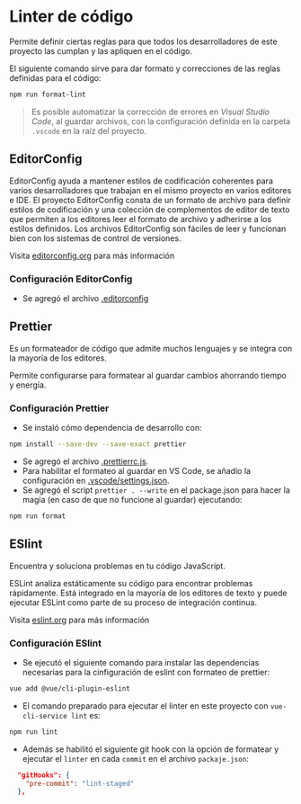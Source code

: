 # Linter de código

Permite definir ciertas reglas para que todos los desarrolladores de este proyecto las cumplan y las apliquen en el código.

El siguiente comando sirve para dar formato y correcciones de las reglas definidas para el código:

```sh
npm run format-lint
```

> Es posible automatizar la corrección de errores en _Visual Studio Code_, al guardar archivos, con la configuración definida en la carpeta `.vscode` en la raíz del proyecto.

## EditorConfig

EditorConfig ayuda a mantener estilos de codificación coherentes para varios desarrolladores que trabajan en el mismo proyecto en varios editores e IDE. El proyecto EditorConfig consta de un formato de archivo para definir estilos de codificación y una colección de complementos de editor de texto que permiten a los editores leer el formato de archivo y adherirse a los estilos definidos. Los archivos EditorConfig son fáciles de leer y funcionan bien con los sistemas de control de versiones.

Visita [editorconfig.org](https://editorconfig.org) para más información

### Configuración EditorConfig

- Se agregó el archivo [.editorconfig](./.editorconfig)

## Prettier

Es un formateador de código que admite muchos lenguajes y se integra con la mayoría de los editores.

Permite configurarse para formatear al guardar cambios ahorrando tiempo y energía.

### Configuración Prettier

- Se instaló cómo dependencia de desarrollo con:

```sh
npm install --save-dev --save-exact prettier
```

- Se agregó el archivo [.prettierrc.js](./.prettierrc.js).
- Para habilitar el formateo al guardar en VS Code, se añadío la configuración en [.vscode/settings.json](./.vscode/settings.json).
- Se agregó el script `prettier . --write` en el package.json para hacer la magia (en caso de que no funcione al guardar) ejecutando:

```sh
npm run format
```

## ESlint

Encuentra y soluciona problemas en tu código JavaScript.

ESLint analiza estáticamente su código para encontrar problemas rápidamente. Está integrado en la mayoría de los editores de texto y puede ejecutar ESLint como parte de su proceso de integración continua.

Visita [eslint.org](https://eslint.org) para más información

### Configuración ESlint

- Se ejecutó el siguiente comando para instalar las dependencias necesarias para la cinfiguración de eslint con formateo de prettier:

```sh
vue add @vue/cli-plugin-eslint
```

- El comando preparado para ejecutar el linter en este proyecto con `vue-cli-service lint` es:

```sh
npm run lint
```

- Además se habilitó el siguiente git hook con la opción de formatear y ejecutar el `linter` en cada `commit` en el archivo `packaje.json`:

```json
  "gitHooks": {
    "pre-commit": "lint-staged"
  },
```
